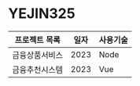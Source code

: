 # YEJIN325
 
프로젝트 목록 | 일자 | 사용기술
------------|------|-----
금융상품서비스 | 2023 | Node
금융추천시스템 | 2023 | Vue
